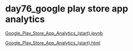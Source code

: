 # day76_google play store app analytics

[Google_Play_Store_App_Analytics_(start).ipynb](Google_Play_Store_App_Analytics_(start).ipynb)

[Google_Play_Store_App_Analytics_(start).html](Google_Play_Store_App_Analytics_(start).html)